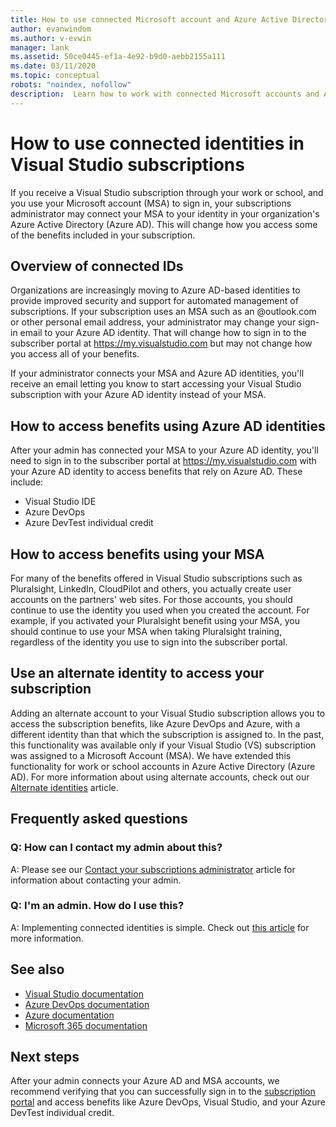 ```yaml
---
title: How to use connected Microsoft account and Azure Active Directory identities  | Microsoft Docs
author: evanwindom
ms.author: v-evwin
manager: lank
ms.assetid: 50ce0445-ef1a-4e92-b9d0-aebb2155a111
ms.date: 03/11/2020
ms.topic: conceptual
robots: "noindex, nofollow"
description:  Learn how to work with connected Microsoft accounts and Azure Active Directory identities
---
```


# How to use connected identities in Visual Studio subscriptions
If you receive a Visual Studio subscription through your work or school, and you use your Microsoft account (MSA) to sign in, your subscriptions administrator may connect your MSA to your identity in your organization's Azure Active Directory (Azure AD).  This will change how you access some of the benefits included in your subscription. 

## Overview of connected IDs
Organizations are increasingly moving to Azure AD-based identities to provide improved security and support for automated management of subscriptions.  If your subscription uses an MSA such as an @outlook.com or other personal email address, your administrator may change your sign-in email to your Azure AD identity.  That will change how to sign in to the subscriber portal at https://my.visualstudio.com but may not change how you access all of your benefits.  

If your administrator connects your MSA and Azure AD identities, you'll receive an email letting you know to start accessing your Visual Studio subscription with your Azure AD identity instead of your MSA. 

## How to access benefits using Azure AD identities
After your admin has connected your MSA to your Azure AD identity, you'll need to sign in to the subscriber portal at https://my.visualstudio.com with your Azure AD identity to access benefits that rely on Azure AD.  These include:
- Visual Studio IDE
- Azure DevOps
- Azure DevTest individual credit

## How to access benefits using your MSA
For many of the benefits offered in Visual Studio subscriptions such as Pluralsight, LinkedIn, CloudPilot and others, you actually create user accounts on the partners' web sites.  For those accounts, you should continue to use the identity you used when you created the account.  For example, if you activated your Pluralsight benefit using your MSA, you should continue to use your MSA when taking Pluralsight training, regardless of the identity you use to sign into the subscriber portal.  

## Use an alternate identity to access your subscription
Adding an alternate account to your Visual Studio subscription allows you to access the subscription benefits, like Azure DevOps and Azure, with a different identity than that which the subscription is assigned to. In the past, this functionality was available only if your Visual Studio (VS) subscription was assigned to a Microsoft Account (MSA). We have extended this functionality for work or school accounts in Azure Active Directory (Azure AD).  For more information about using alternate accounts, check out our [Alternate identities](vs-alternate-identity.md) article. 

## Frequently asked questions
### Q: How can I contact my admin about this?
A:  Please see our [Contact your subscriptions administrator](contact-my-admin.md) article for information about contacting your admin.  

### Q: I'm an admin.  How do I use this?
A:  Implementing connected identities is simple.  Check out [this article](personal-email-sign-ins.md) for more information. 

## See also
- [Visual Studio documentation](/visualstudio/)
- [Azure DevOps documentation](/azure/devops/)
- [Azure documentation](/azure/)
- [Microsoft 365 documentation](/microsoft-365/)

## Next steps
After your admin connects your Azure AD and MSA accounts, we recommend verifying that you can successfully sign in to the [subscription portal](https://my.visualstudio.com?wt.mc_id=o~msft~docs) and access benefits like Azure DevOps, Visual Studio, and your Azure DevTest individual credit.